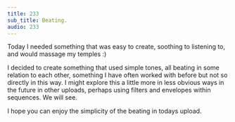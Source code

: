 ```yaml
---
title: 233
sub_title: Beating.
audio: 233
---
```

Today I needed something that was easy to create, soothing to listening to, and would massage my temples :)

I decided to create something that used simple tones, all beating in some relation to each other, something I have often worked with before but not so directly in this way. I might explore this a little more in less obvious ways in the future in other uploads, perhaps using filters and envelopes within sequences. We will see.

I hope you can enjoy the simplicity of the beating in todays upload.